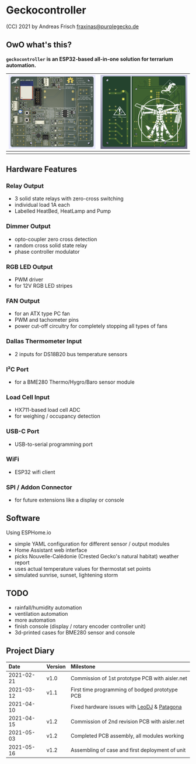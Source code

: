 # Geckocontroller

(CC) 2021 by Andreas Frisch <fraxinas@purplegecko.de>

## OwO what's this?
**`geckocontroller` is an ESP32-based all-in-one solution for terrarium automation.**

| ![](hardware/Geckocontroller-PCB-front.png) | ![](hardware/Geckocontroller-PCB-back.png) |
| :------------------------------------------ | :----------------------------------------- |
| []()                                        | []()                                       |

## Hardware Features
### Relay Output
* 3 solid state relays with zero-cross switching
* individual load 1A each
* Labelled HeatBed, HeatLamp and Pump

### Dimmer Output
* opto-coupler zero cross detection
* random cross solid state relay
* phase controller modulator

### RGB LED Output
* PWM driver
* for 12V RGB LED stripes

### FAN Output
* for an ATX type PC fan
* PWM and tachometer pins
* power cut-off circuitry for completely stopping all types of fans

### Dallas Thermometer Input
* 2 inputs for DS18B20 bus temperature sensors

### I²C Port
* for a BME280 Thermo/Hygro/Baro sensor module

### Load Cell Input
* HX711-based load cell ADC
* for weighing / occupancy detection

### USB-C Port
* USB-to-serial programming port

### WiFi
* ESP32 wifi client

### SPI / Addon Connector
* for future extensions like a display or console

## Software
Using ESPHome.io
* simple YAML configuration for different sensor / output modules
* Home Assistant web interface
* picks Nouvelle-Calédonie (Crested Gecko's natural habitat) weather report
* uses actual temperature values for thermostat set points
* simulated sunrise, sunset, lightening storm

## TODO
* rainfall/humidity automation
* ventilation automation
* more automation
* finish console (display / rotary encoder controller unit)
* 3d-printed cases for BME280 sensor and console

## Project Diary
| Date       | Version | Milestone                                       |
| :--------- | :------ | :---------------------------------------------- |
| 2021-02-21 | v1.0    | Commission of 1st prototype PCB with aisler.net |
| 2021-03-12 | v1.1    | First time programming of bodged prototype PCB  |
| 2021-04-10 |         | Fixed hardware issues with [LeoDJ](https://github.com/LeoDJ) & [Patagona](https://github.com/patagonaa) |
| 2021-04-15 | v1.2    | Commission of 2nd revision PCB with aisler.net  |
| 2021-05-03 | v1.2    | Completed PCB assembly, all modules working     |
| 2021-05-16 | v1.2    | Assembling of case and first deployment of unit |
